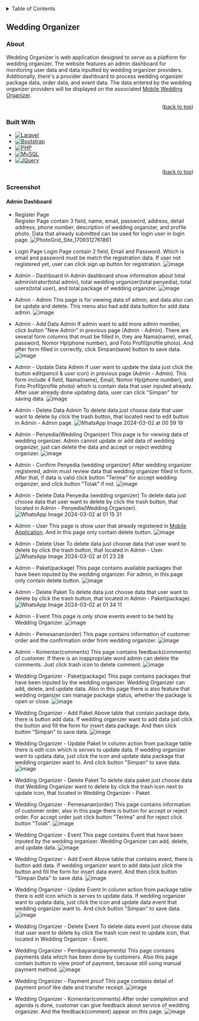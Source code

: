 <!-- Improved compatibility of back to top link: See: https://github.com/othneildrew/Best-README-Template/pull/73 -->
<a name="readme-top"></a>
<!--
*** Thanks for checking out the Best-README-Template. If you have a suggestion
*** that would make this better, please fork the repo and create a pull request
*** or simply open an issue with the tag "enhancement".
*** Don't forget to give the project a star!
*** Thanks again! Now go create something AMAZING! :D
-->


<!-- TABLE OF CONTENTS -->
<details>
  <summary>Table of Contents</summary>
  <ol>
    <li>
      <a href="#wedding-organizer">Wedding Organizer</a>
      <ul>
        <li><a href="#about">About</a></li>
        <li><a href="#built-with">Built With</a></li>
        <li><a href="#screenshot">Screenshot</a></li>
      </ul>
    </li>
  </ol>
</details>


## Wedding Organizer

### About

Wedding Organizer is web application designed to serve as a platform for wedding organizer. The website features an admin dashboard for monitoring user data and data inputted by wedding organizer providers. Additionally, there's a provider dashboard to process wedding organizer package data, order data, and event data. The data entered by the wedding organizer providers will be displayed on the associated <a href="https://github.com/Jundix/wedding_organizer_mobile">Mobile Wedding Organizer</a>.

<p align="right">(<a href="#readme-top">back to top</a>)</p>

### Built With

* [![Laravel][Laravel.com]][Laravel-url]
* [![Bootstrap][Bootstrap.com]][Bootstrap-url]
* [![PHP][PHP.com]][PHP-url]
* [![MySQL][MySQL.com]][MySQL-url]
* [![JQuery][JQuery.com]][JQuery-url]

<p align="right">(<a href="#readme-top">back to top</a>)</p>

### Screenshot
#### Admin Dashboard

* Register Page
  <br>Register Page contain 3 field, name, email, password, address, detail address, phone number, description of wedding organizer, and profile photo. Data that already submitted can be used for login user in login page.
  ![PhotoGrid_Site_1709312761861](https://github.com/cre-tech-id/Web-Apps/assets/56110716/7f557405-50da-4ffe-87ad-27ae0ff3173f)
  
* Login Page
Login Page contain 2 field, Email and Password. Which is email and password must be match the registration data. If user not registered yet, user can click sign up button for registration.
![image](https://github.com/cre-tech-id/Web-Apps/assets/56110716/b052bb81-8b8e-43eb-a20a-9dc65c795a82)

* Admin - Dashboard
  In Admin dashboard show information about total administrator(total admin), total wedding organizer(total penyedia), total users(total user), and total package of wedding organizer.
  ![image](https://github.com/cre-tech-id/Web-Apps/assets/56110716/1d7f43bb-af0e-438c-a9d0-6879c8914a03)
  
* Admin - Admin
  This page is for viewing data of admin, and data also can be update and delete. This menu also had add data button for add data admin.
  ![image](https://github.com/cre-tech-id/Web-Apps/assets/56110716/8588cc6e-07f9-4d1a-aec1-3b528b4c74ee)

* Admin - Add Data Admin
  If admin want to add more admin member, click button "New Admin" in previous page (Admin - Admin). There are several form columns that must be filled in, they are Nama(name), email, password, Nomor Hp(phone number), and Foto Profil(profile photo). And after form filled in correctly, click Simpan(save) button to save data.
  ![image](https://github.com/cre-tech-id/Web-Apps/assets/56110716/21436e6c-7118-4abe-b1ea-cbb616310bf8)
  
* Admin - Update Data Admin
  If user want to update the data just click the button edit(pencil & user icon) in previous page (Admin - Admin). This form include 4 field, Nama(name), Email, Nomor Hp(phone number), and Foto Profil(profile photo) which is contain data that user inputed already. After user already done updating data, user can click "Simpan" for saving data.
  ![image](https://github.com/cre-tech-id/Web-Apps/assets/56110716/0cec3d95-c2d8-4d0f-ac1c-d5741131e49e)
  
* Admin - Delete Data Admin
  To delete data just choose data that user want to delete by click the trash button, that located next to edit button in Admin - Admin page.
  ![WhatsApp Image 2024-03-02 at 00 59 19](https://github.com/cre-tech-id/Web-Apps/assets/56110716/69780678-7c18-463e-bdd0-3fdc384c399f)
  
* Admin - Penyedia(Wedding Organizer)
  This page is for viewing data of wedding organizer. Admin cannot update or add data of wedding organizer, just can delete the data and accept or reject wedding organizer.
  ![image](https://github.com/cre-tech-id/Web-Apps/assets/56110716/a60c0678-3d85-4b9d-b740-0c263cf4cbed)
  
* Admin - Confirm Penyedia (wedding organizer)
  After wedding organizer registered, admin must review data that wedding organizer filled in form. After that, if data is    valid click button "Terima" for accept wedding organizer, and click button "Tolak" if not.
  ![image](https://github.com/cre-tech-id/Web-Apps/assets/56110716/b5e9a8d2-fc2c-4701-939c-7987543bf9e0)

* Admin - Delete Data Penyedia (wedding organizer)
  To delete data just choose data that user want to delete by click the trash button, that located in Admin - Penyedia(Wedding Organizer).
  ![WhatsApp Image 2024-03-02 at 01 15 31](https://github.com/cre-tech-id/Web-Apps/assets/56110716/7debff2d-e8ad-4c7a-9995-738bc0b676f0)

* Admin - User
  This page is show user that already registered in <a href="https://github.com/cre-tech-id/Mobile-Apps/tree/master/Wedding-Oraganizer">Mobile Application</a>. And in this page only contain delete button.
  ![image](https://github.com/cre-tech-id/Web-Apps/assets/56110716/487c5985-274e-4aab-8984-57a1c086747d)
  
* Admin - Delete User
  To delete data just choose data that user want to delete by click the trash button, that located in Admin - User.
  ![WhatsApp Image 2024-03-02 at 01 23 28](https://github.com/cre-tech-id/Web-Apps/assets/56110716/49130153-b0cc-4945-b37d-2bf8b7f9276a)

* Admin - Paket(package)
  This page contains available packages that have been inputed by the wedding organizer. For admin, in this page only contain delete button.
![image](https://github.com/cre-tech-id/Web-Apps/assets/56110716/d52574eb-db56-4c6e-8973-28275c4776c4)

* Admin - Delete Paket
  To delete data just choose data that user want to delete by click the trash button, that located in Admin - Paket(package).
  ![WhatsApp Image 2024-03-02 at 01 34 11](https://github.com/cre-tech-id/Web-Apps/assets/56110716/db2c2a8c-ab8c-4b1c-86df-ee22a80be715)

* Admin - Event
  This page is only show events event to be held by Wedding Organizer.
  ![image](https://github.com/cre-tech-id/Web-Apps/assets/56110716/ed19b20f-19b4-43b3-9a97-86dba72d1df3)

* Admin - Pemesanan(order)
  This page contains information of customer order and the confirmation order from wedding organizer.
  ![image](https://github.com/Jundix/wedding_organizer/assets/56110716/e01fc32a-e43b-4d74-9885-6e919a342f17)

* Admin - Komentar(comments)
  This page contains feedback(comments) of customer. If there is an inappropriate word admin can delete the comments. Just click trash icon to delete comment.
  ![image](https://github.com/Jundix/wedding_organizer/assets/56110716/1e0077f6-bb79-41b7-a567-4b68a9467efc)


* Wedding Organizer - Paket(package)
  This page contains packages that have been inputed by the wedding organizer. Wedding Organizer can add, delete, and update data. Also in this page there is also feature that wedding organizer can manage package status, whether the package is open or close.
  ![image](https://github.com/Jundix/wedding_organizer/assets/56110716/2f9f8a08-f607-418b-9b06-b758c7b53b6b)
  
* Wedding Organizer - Add Paket
  Above table that contain package data, there is button add data. If wedding organizer want to add data just click the button and fill the form for insert data package. And then click button "Simpan" to save data.
  ![image](https://github.com/Jundix/wedding_organizer/assets/56110716/738ac4b4-7a14-4395-8fd3-14b53c9731c2)
  
* Wedding Organizer - Update Paket
  In column action from package table there is edit icon which is serves to update data. If wedding organizer want to updata data, just click the icon and update data package that wedding organizer want to. And click button "Simpan" to save data.
  ![image](https://github.com/Jundix/wedding_organizer/assets/56110716/b4b1d491-4c86-47fd-b754-c7415091948c)
  
* Wedding Organizer - Delete Paket
  To delete data paket just choose data that Wedding Organizer want to delete by click the trash icon next to update icon, that located in Wedding Organizer - Paket.

* Wedding Organizer - Pemesanan(order)
  This page contains information of customer order, also in this page there is button for accept or reject order. For accept order just click button "Terima" and for reject click button "Tolak".
  ![image](https://github.com/Jundix/wedding_organizer/assets/56110716/e01fc32a-e43b-4d74-9885-6e919a342f17)
  
* Wedding Organizer - Event
  This page contains Event that have been inputed by the wedding organizer. Wedding Organizer can add, delete, and update data.
  ![image](https://github.com/Jundix/wedding_organizer/assets/56110716/ca39b4ed-bf5b-41da-96a6-e78a4c4e34fa)
  
* Wedding Organizer - Add Event
  Above table that contains event, there is button add data. If wedding organizer want to add data just click the button and fill the form for insert data event. And then click button "Simpan Data" to save data.
  ![image](https://github.com/Jundix/wedding_organizer/assets/56110716/0273433b-9b7b-45ad-9c21-312c4eb7e9ee)
  
* Wedding Organizer - Update Event
  In column action from package table there is edit icon which is serves to update data. If wedding organizer want to updata data, just click the icon and update data event that wedding organizer want to. And click button "Simpan" to save data.
  ![image](https://github.com/Jundix/wedding_organizer/assets/56110716/4eba6e24-eeb5-488a-a80e-25237b7b9dda)

* Wedding Organizer - Delete Event
  To delete data event just choose data that user want to delete by click the trash icon next to update icon, that located in Wedding Organizer - Event.

* Wedding Organizer - Pembayaran(payments)
  This page contains payments data which has been done by customers. Also this page contain button to view proof of payment, because still using manual payment method.
  ![image](https://github.com/Jundix/wedding_organizer/assets/56110716/20c57a8e-0681-4822-91ce-33408103fc2c)

* Wedding Organizer - Payment proof
  This page contains detail of payment proof like date and transfer receipt.
  ![image](https://github.com/Jundix/wedding_organizer/assets/56110716/ba890618-931c-445b-a3ea-1e1b0cc247d2)

* Wedding Organizer - Komentar(comments)
  After order completion and agenda is done, customer can give feedback about service of wedding organizer. And the feedback(comment) appear on this page.
  ![image](https://github.com/Jundix/wedding_organizer/assets/56110716/7f69e15c-5cb0-4285-b7e6-3db03821a185)



    







  











<!-- MARKDOWN LINKS & IMAGES -->
<!-- https://www.markdownguide.org/basic-syntax/#reference-style-links -->
[contributors-shield]: https://img.shields.io/github/contributors/othneildrew/Best-README-Template.svg?style=for-the-badge
[contributors-url]: https://github.com/othneildrew/Best-README-Template/graphs/contributors
[forks-shield]: https://img.shields.io/github/forks/othneildrew/Best-README-Template.svg?style=for-the-badge
[forks-url]: https://github.com/othneildrew/Best-README-Template/network/members
[stars-shield]: https://img.shields.io/github/stars/othneildrew/Best-README-Template.svg?style=for-the-badge
[stars-url]: https://github.com/othneildrew/Best-README-Template/stargazers
[issues-shield]: https://img.shields.io/github/issues/othneildrew/Best-README-Template.svg?style=for-the-badge
[issues-url]: https://github.com/othneildrew/Best-README-Template/issues
[license-shield]: https://img.shields.io/github/license/othneildrew/Best-README-Template.svg?style=for-the-badge
[license-url]: https://github.com/othneildrew/Best-README-Template/blob/master/LICENSE.txt
[linkedin-shield]: https://img.shields.io/badge/-LinkedIn-black.svg?style=for-the-badge&logo=linkedin&colorB=555
[linkedin-url]: https://linkedin.com/in/othneildrew
[product-screenshot]: images/screenshot.png
[Next.js]: https://img.shields.io/badge/next.js-000000?style=for-the-badge&logo=nextdotjs&logoColor=white
[Next-url]: https://nextjs.org/
[React.js]: https://img.shields.io/badge/React-20232A?style=for-the-badge&logo=react&logoColor=61DAFB
[React-url]: https://reactjs.org/
[Vue.js]: https://img.shields.io/badge/Vue.js-35495E?style=for-the-badge&logo=vuedotjs&logoColor=4FC08D
[Vue-url]: https://vuejs.org/
[Angular.io]: https://img.shields.io/badge/Angular-DD0031?style=for-the-badge&logo=angular&logoColor=white
[Angular-url]: https://angular.io/
[Svelte.dev]: https://img.shields.io/badge/Svelte-4A4A55?style=for-the-badge&logo=svelte&logoColor=FF3E00
[Svelte-url]: https://svelte.dev/
[Laravel.com]: https://img.shields.io/badge/Laravel-FF2D20?style=for-the-badge&logo=laravel&logoColor=white
[Laravel-url]: https://laravel.com
[MySQL.com]: https://img.shields.io/badge/mysql-%2300f.svg?style=for-the-badge&logo=mysql&logoColor=white
[MySQL-url]: https://www.mysql.com/
[codeigniter.com]: https://img.shields.io/badge/CodeIgniter-%23EF4223.svg?style=for-the-badge&logo=codeIgniter&logoColor=white
[codeigniter-url]: https://www.codeigniter.com/
[Bootstrap.com]: https://img.shields.io/badge/Bootstrap-563D7C?style=for-the-badge&logo=bootstrap&logoColor=white
[Bootstrap-url]: https://getbootstrap.com
[JQuery.com]: https://img.shields.io/badge/jQuery-0769AD?style=for-the-badge&logo=jquery&logoColor=white
[JQuery-url]: https://jquery.com
[PHP.com]: https://img.shields.io/badge/php-%23777BB4.svg?style=for-the-badge&logo=php&logoColor=white
[PHP-url]: https://www.php.net/
